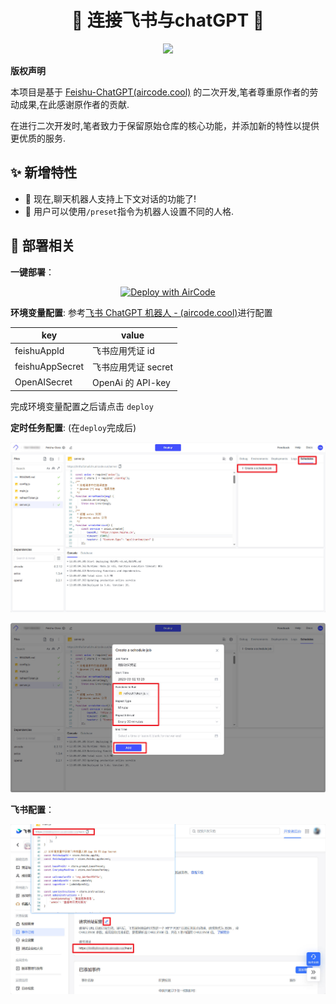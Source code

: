 <div align='center'>
<h1 align='center'>🌸 连接飞书与chatGPT 🌊</h1>
<img src='https://img.shields.io/github/license/zbwer/feishu-chatGPT-plus?style=plastic'>
</div>

**版权声明**

本项目是基于 [Feishu-ChatGPT(aircode.cool)](https://aircode.cool/q4y1msdim4) 的二次开发,笔者尊重原作者的劳动成果,在此感谢原作者的贡献.

在进行二次开发时,笔者致力于保留原始仓库的核心功能，并添加新的特性以提供更优质的服务.

## ✨ 新增特性

- 🌈 现在,聊天机器人支持上下文对话的功能了!
- 💬 用户可以使用`/preset`指令为机器人设置不同的人格.

## 🐳 部署相关

**一键部署**：

<div align='center'>
	<a href="https://aircode.io/dashboard?owner=ZbWeR&repo=feishu-chatGPT-plus&branch=master&path=&appname=Feishu-Dora">
		<img src="https://aircode.io/aircode-deploy-button.svg" alt="Deploy with AirCode">
	</a>
</div>

**环境变量配置**: 参考[飞书 ChatGPT 机器人 - (aircode.cool)](https://aircode.cool/q4y1msdim4)进行配置

| key             | value               |
| --------------- | ------------------- |
| feishuAppId     | 飞书应用凭证 id     |
| feishuAppSecret | 飞书应用凭证 secret |
| OpenAISecret    | OpenAi 的 API-key   |

完成环境变量配置之后请点击 `deploy`

**定时任务配置**: (在`deploy`完成后)

![](./src/step1.jpg)


![](./src/step2.jpg)

**飞书配置**：

![](./src/step3.jpg)
